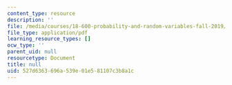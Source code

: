 ```yaml
---
content_type: resource
description: ''
file: /media/courses/18-600-probability-and-random-variables-fall-2019/527d6363696a539e01e581107c3b8a1c_MIT18_600F19_lec6.pdf
file_type: application/pdf
learning_resource_types: []
ocw_type: ''
parent_uid: null
resourcetype: Document
title: null
uid: 527d6363-696a-539e-01e5-81107c3b8a1c
---
```

